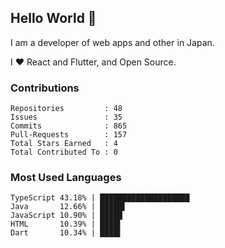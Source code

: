 ## Hello World 👋

I am a developer of web apps and other in Japan.

I ❤️ React and Flutter, and Open Source.

### Contributions

    Repositories         : 48
    Issues               : 35
    Commits              : 865
    Pull-Requests        : 157
    Total Stars Earned   : 4
    Total Contributed To : 0

### Most Used Languages

    TypeScript 43.18% | ████████████████████
    Java       12.66% | █████▌
    JavaScript 10.90% | █████
    HTML       10.39% | ████▌
    Dart       10.34% | ████▌
